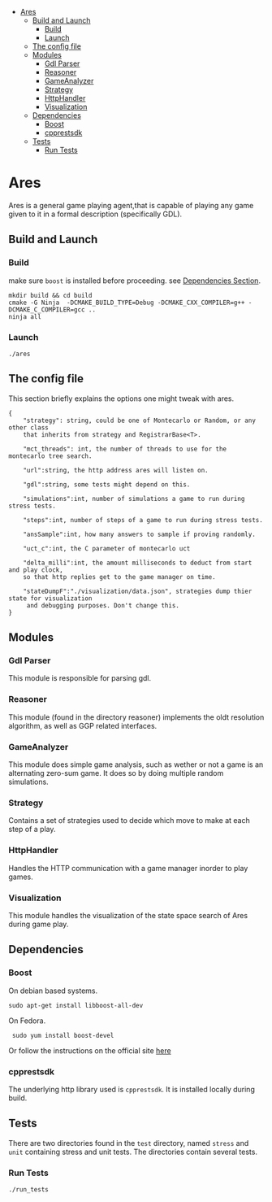 - [Ares](#ares)
  - [Build and Launch](#build-and-launch)
    - [Build](#build)
    - [Launch](#launch)
  - [The config file](#the-config-file)
  - [Modules](#modules)
    - [Gdl Parser](#gdl-parser)
    - [Reasoner](#reasoner)
    - [GameAnalyzer](#gameanalyzer)
    - [Strategy](#strategy)
    - [HttpHandler](#httphandler)
    - [Visualization](#visualization)
  - [Dependencies](#dependencies)
    - [Boost](#boost)
    - [cpprestsdk](#cpprestsdk)
  - [Tests](#tests)
    - [Run Tests](#run-tests)

# Ares

Ares is a general game playing agent,that is capable of playing any game given
to it in a formal description (specifically GDL).


## Build and Launch

### Build

make sure `boost` is installed before proceeding. see [Dependencies Section](#boost).

~~~
mkdir build && cd build
cmake -G Ninja  -DCMAKE_BUILD_TYPE=Debug -DCMAKE_CXX_COMPILER=g++ -DCMAKE_C_COMPILER=gcc ..
ninja all
~~~

### Launch

~~~
./ares
~~~

## The config file

This section briefly explains the options one might tweak with ares.

~~~
{
    "strategy": string, could be one of Montecarlo or Random, or any other class
    that inherits from strategy and RegistrarBase<T>.  

    "mct_threads": int, the number of threads to use for the montecarlo tree search.
    
    "url":string, the http address ares will listen on.
    
    "gdl":string, some tests might depend on this.

    "simulations":int, number of simulations a game to run during stress tests.

    "steps":int, number of steps of a game to run during stress tests.

    "ansSample":int, how many answers to sample if proving randomly.

    "uct_c":int, the C parameter of montecarlo uct

    "delta_milli":int, the amount milliseconds to deduct from start and play clock,
    so that http replies get to the game manager on time.
    
    "stateDumpF":"./visualization/data.json", strategies dump thier state for visualization
     and debugging purposes. Don't change this.
}

~~~

## Modules

### Gdl Parser

This module is responsible for parsing gdl.

### Reasoner

This module (found in the directory reasoner) implements the oldt resolution algorithm, as well as GGP related interfaces.

### GameAnalyzer

This module does simple game analysis, such as wether or not a game is an alternating zero-sum game. It does so by doing multiple random simulations.

### Strategy

Contains a set of strategies used to decide which move to make at each step of a play.

### HttpHandler

Handles the HTTP communication with a game manager inorder to play games.

### Visualization

This module handles the visualization of the state space search of Ares during game play.

## Dependencies

### Boost
   
   On debian based systems.

   `sudo apt-get install libboost-all-dev`

   On Fedora.

   ` sudo yum install boost-devel`

   Or follow the instructions on the official site [here](http://www.boost.org/doc/libs/1_42_0/more/getting_started/unix-variants.html#easy-build-and-install)
   
### cpprestsdk

The underlying http library used is `cpprestsdk`. It is installed locally during build.

## Tests

There are two directories found in the `test` directory, named `stress` and `unit` containing stress and unit tests. The directories contain several tests. 

### Run Tests

~~~
./run_tests
~~~

